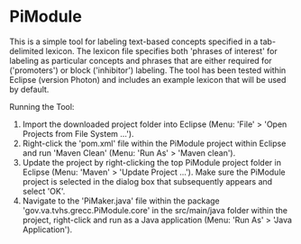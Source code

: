 # PiModule

This is a simple tool for labeling text-based concepts specified in a tab-delimited lexicon.  The lexicon file specifies both 'phrases of interest' for labeling as particular concepts and phrases that are either required for ('promoters') or block ('inhibitor') labeling.  The tool has been tested within Eclipse (version Photon) and includes an example lexicon that will be used by default.

Running the Tool:
1.  Import the downloaded project folder into Eclipse (Menu: 'File' > 'Open Projects from File System ...').
1.  Right-click the 'pom.xml' file within the PiModule project within Eclipse and run 'Maven Clean' (Menu: 'Run As' > 'Maven clean').
1.  Update the project by right-clicking the top PiModule project folder in Eclipse (Menu: 'Maven' > 'Update Project ...').  Make sure the PiModule project is selected in the dialog box that subsequently appears and select 'OK'.
1.  Navigate to the 'PiMaker.java' file within the package 'gov.va.tvhs.grecc.PiModule.core' in the src/main/java folder within the project, right-click and run as a Java application (Menu: 'Run As' > 'Java Application').
